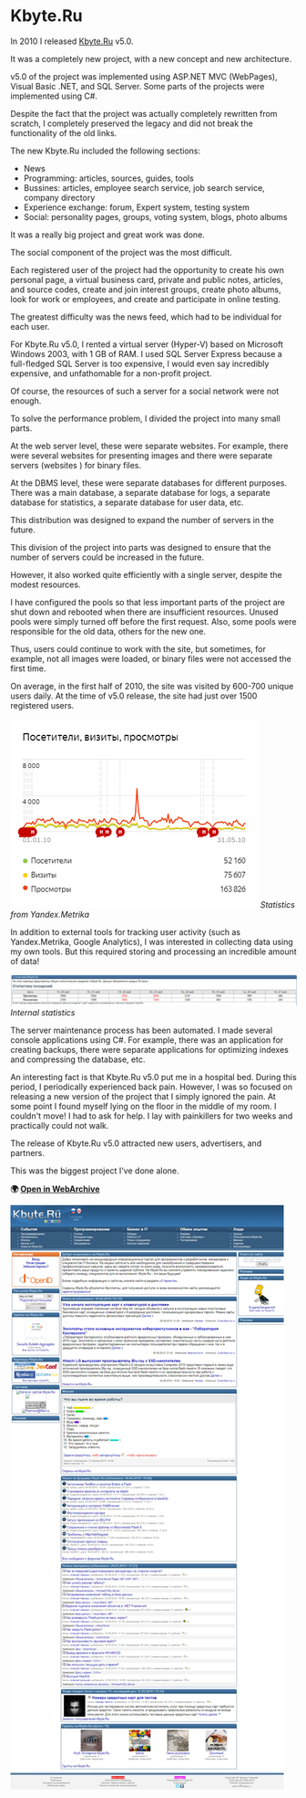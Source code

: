 # Kbyte.Ru

In 2010 I released [Kbyte.Ru](../../2006/assets/kbyte.md) v5.0.

It was a completely new project, with a new concept and new architecture.

v5.0 of the project was implemented using ASP.NET MVC (WebPages), Visual Basic .NET, and SQL Server.
Some parts of the projects were implemented using C#.

Despite the fact that the project was actually completely rewritten from scratch, I completely preserved the legacy and did not break the functionality of the old links.

The new Kbyte.Ru included the following sections:

* News
* Programming: articles, sources, guides, tools
* Bussines: articles, employee search service, job search service, company directory
* Experience exchange: forum, Expert system, testing system
* Social: personality pages, groups, voting system, blogs, photo albums

It was a really big project and great work was done.

The social component of the project was the most difficult.

Each registered user of the project had the opportunity to create his own personal page, a virtual business card, private and public notes, articles, and source codes, create and join interest groups, create photo albums, look for work or employees, and create and participate in online testing.

The greatest difficulty was the news feed, which had to be individual for each user.

For Kbyte.Ru v5.0, I rented a virtual server (Hyper-V) based on Microsoft Windows 2003, with 1 GB of RAM.
I used SQL Server Express because a full-fledged SQL Server is too expensive, I would even say incredibly expensive, and unfathomable for a non-profit project.

Of course, the resources of such a server for a social network were not enough.

To solve the performance problem, I divided the project into many small parts.

At the web server level, these were separate websites. For example, there were several websites for presenting images and there were separate servers (websites ) for binary files.

At the DBMS level, these were separate databases for different purposes. There was a main database, a separate database for logs, a separate database for statistics, a separate database for user data, etc.

This distribution was designed to expand the number of servers in the future.

This division of the project into parts was designed to ensure that the number of servers could be increased in the future.

However, it also worked quite efficiently with a single server, despite the modest resources.

I have configured the pools so that less important parts of the project are shut down and rebooted when there are insufficient resources.
Unused pools were simply turned off before the first request. Also, some pools were responsible for the old data, others for the new one.

Thus, users could continue to work with the site, but sometimes, for example, not all images were loaded, or binary files were not accessed the first time.

On average, in the first half of 2010, the site was visited by 600-700 unique users daily.
At the time of v5.0 release, the site had just over 1500 registered users.

![Statistics from Yandex.Metrika](kbyte_metrika.png)
*Statistics from Yandex.Metrika*

In addition to external tools for tracking user activity (such as Yandex.Metrika, Google Analytics), I was interested in collecting data using my own tools.
But this required storing and processing an incredible amount of data!

![Internal statistics](kbyte_internal.png)
*Internal statistics*

The server maintenance process has been automated. I made several console applications using C#.
For example, there was an application for creating backups, there were separate applications for optimizing indexes and compressing the database, etc.

An interesting fact is that Kbyte.Ru v5.0 put me in a hospital bed.
During this period, I periodically experienced back pain.
However, I was so focused on releasing a new version of the project that I simply ignored the pain.
At some point I found myself lying on the floor in the middle of my room. I couldn't move!
I had to ask for help. I lay with painkillers for two weeks and practically could not walk.

The release of Kbyte.Ru v5.0 attracted new users, advertisers, and partners.

This was the biggest project I've done alone.

**:earth_africa: [Open in WebArchive](http://web.archive.org/web/20100606015006/http://kbyte.ru/ru)**

![Kbyte.Ru v5.0](kbyte.png)
